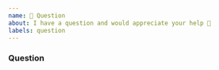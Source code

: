 ```yaml
---
name: 💬 Question
about: I have a question and would appreciate your help 🥺
labels: question
---
```


### Question

<!--- Please give a helpful description of the issue here. --->